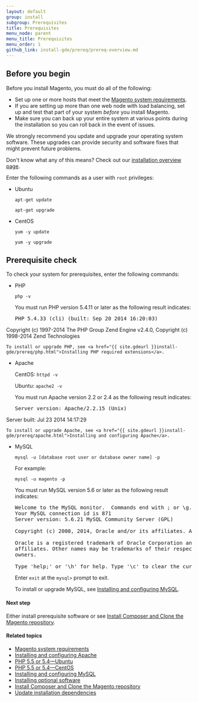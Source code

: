 ```yaml
---
layout: default
group: install
subgroup: Prerequisites
title: Prerequisites
menu_node: parent
menu_title: Prerequisites
menu_order: 1
github_link: install-gde/prereq/prereq-overview.md
---
```


<h2 id="instgde-prereq-overview">Before you begin</h2>

Before you install Magento, you must do all of the following:

*	Set up one or more hosts that meet the <a href="{{ site.gdeurl }}install-gde/system-requirements.html">Magento system requirements</a>.
*	If you are setting up more than one web node with load balancing, set up and test that part of your system _before_ you install Magento.
*	Make sure you can back up your entire system at various points during the installation so you can roll back in the event of issues.

We strongly recommend you update and upgrade your operating system software. These upgrades can provide security and software fixes that might prevent future problems.

<div class="bs-callout bs-callout-info" id="info">
<span class="glyphicon-class">
  <p>Don't know what any of this means? Check out our <a href="{{ site.gdeurl }}install-gde/bk-install-guide.html">installation overview page</a>.</p></span>
</div>
	

Enter the following commands as a user with `root` privileges:

*	Ubuntu

	`apt-get update`

	`apt-get upgrade`

*	CentOS

	`yum -y update`

	`yum -y upgrade`

<h2 id="instgde-prereq-check">Prerequisite check</h2>

To check your system for prerequisites, enter the following commands:

*	PHP

	`php -v`

	You must run PHP version 5.4.11 or later as the following result indicates:

	<pre>PHP 5.4.33 (cli) (built: Sep 20 2014 16:20:03)
Copyright (c) 1997-2014 The PHP Group
Zend Engine v2.4.0, Copyright (c) 1998-2014 Zend Technologies</pre>

	To install or upgrade PHP, see <a href="{{ site.gdeurl }}install-gde/prereq/php.html">Installing PHP required extensions</a>.

*	Apache

	CentOS: `httpd -v`

	Ubuntu: `apache2 -v`

	You must run Apache version 2.2 or 2.4 as the following result indicates:

	<pre>Server version: Apache/2.2.15 (Unix)
Server built:   Jul 23 2014 14:17:29</pre>

	To install or upgrade Apache, see <a href="{{ site.gdeurl }}install-gde/prereq/apache.html">Installing and configuring Apache</a>.

*	MySQL

	`mysql -u [database root user or database owner name] -p`

	For example:

	`mysql -u magento -p`

	You must run MySQL version 5.6 or later as the following result indicates:

	<pre>Welcome to the MySQL monitor.  Commands end with ; or \g.
	Your MySQL connection id is 871
	Server version: 5.6.21 MySQL Community Server (GPL)

	Copyright (c) 2000, 2014, Oracle and/or its affiliates. All rights reserved.

	Oracle is a registered trademark of Oracle Corporation and/or its
	affiliates. Other names may be trademarks of their respective
	owners.

	Type 'help;' or '\h' for help. Type '\c' to clear the current input statement.</pre>


	Enter `exit` at the `mysql>` prompt to exit.

	To install or upgrade MySQL, see <a href="{{ site.gdeurl }}install-gde/prereq/mysql.html">Installing and configuring MySQL</a>.

#### Next step

Either install prerequisite software or see <a href="{{ site.gdeurl }}install-gde/install/composer-clone.html">Install Composer and Clone the Magento repository</a>.

#### Related topics

*	<a href="{{ site.gdeurl }}install-gde/system-requirements.html">Magento system requirements</a>
*	<a href="{{ site.gdeurl }}install-gde/prereq/apache.html">Installing and configuring Apache</a>
*	<a href="{{ site.gdeurl }}install-gde/prereq/php-ubuntu.html">PHP 5.5 or 5.4&mdash;Ubuntu</a>
*	<a href="{{ site.gdeurl }}install-gde/prereq/php-centos.html">PHP 5.5 or 5.4&mdash;CentOS</a>
*	<a href="{{ site.gdeurl }}install-gde/prereq/mysql.html">Installing and configuring MySQL</a>
*	<a href="{{ site.gdeurl }}install-gde/prereq/optional.html">Installing optional software</a>
*	<a href="{{ site.gdeurl }}install-gde/install/composer-clone.html">Install Composer and Clone the Magento repository</a>
*	<a href="{{ site.gdeurl }}install-gde/install/prepare-install.html">Update installation dependencies</a>






